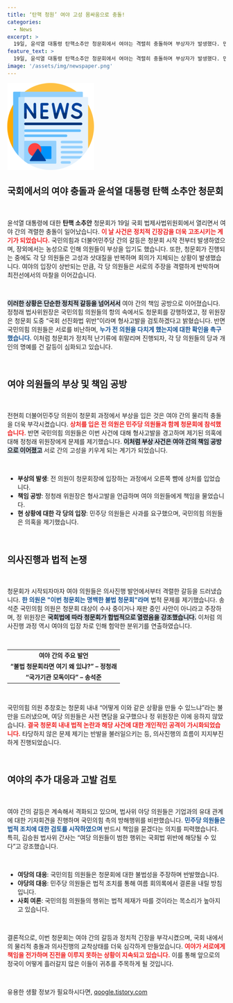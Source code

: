 ```yaml
---
title: ‘탄핵 청원’ 여야 고성 몸싸움으로 충돌!
categories:
  - News
excerpt: >
  19일, 윤석열 대통령 탄핵소추안 청문회에서 여야는 격렬히 충돌하며 부상자가 발생했다. 민주당은 국민의힘의 폭력을 규탄하며 고발을 검토 중이다. 국회에서의 감정 대립이 고조되는 가운데, 법사위의 논란은 더욱 뜨거워지고 있다.
feature_text: >
  19일, 윤석열 대통령 탄핵소추안 청문회에서 여야는 격렬히 충돌하며 부상자가 발생했다. 민주당은 국민의힘의 폭력을 규탄하며 고발을 검토 중이다. 국회에서의 감정 대립이 고조되는 가운데, 법사위의 논란은 더욱 뜨거워지고 있다.
image: '/assets/img/newspaper.png'
---
```


<p><img src="/assets/img/newspaper.png" alt="kimp 속보" /></p>

<h2 data-ke-size="size26">국회에서의 여야 충돌과 윤석열 대통령 탄핵 소추안 청문회</h2>

<p data-ke-size="size16">&nbsp;</p>

<p data-ke-size="size16">윤석열 대통령에 대한 <b>탄핵 소추안</b> 청문회가 19일 국회 법제사법위원회에서 열리면서 여야 간의 격렬한 충돌이 일어났습니다. <b><span style="color: #ee2323;">이 날 사건은 정치적 긴장감을 더욱 고조시키는 계기가 되었습니다.</span></b> 국민의힘과 더불어민주당 간의 갈등은 청문회 시작 전부터 발생하였으며, 장외에서는 농성으로 인해 의원들이 부상을 입기도 했습니다. 또한, 청문회가 진행되는 중에도 각 당 의원들은 고성과 삿대질을 반복하며 회의가 지체되는 상황이 발생했습니다. 여야의 입장이 상반되는 만큼, 각 당 의원들은 서로의 주장을 격렬하게 반박하며 최전선에서의 마찰을 이어갔습니다.</p>

<p data-ke-size="size16">&nbsp;</p>

<p><b><span style="background-color: #21538527;">이러한 상황은 단순한 정치적 갈등을 넘어서서</span></b> 여야 간의 책임 공방으로 이어졌습니다. 정청래 법사위원장은 국민의힘 의원들의 항의 속에서도 청문회를 강행하였고, 정 위원장은 청문회 도중 “국회 선진화법 위반”이라며 형사고발을 검토하겠다고 밝혔습니다. 반면 국민의힘 의원들은 서로를 비난하며, <b><span style="color: #1a5490;">누가 전 의원을 다치게 했는지에 대한 확인을 촉구했습니다.</span></b> 이처럼 청문회가 정치적 난기류에 휘말리며 진행되자, 각 당 의원들의 당과 개인의 명예를 건 갈등이 심화되고 있습니다.</p></p>

<p data-ke-size="size16">&nbsp;</p>

<h2 data-ke-size="size26">여야 의원들의 부상 및 책임 공방</h2>

<p data-ke-size="size16">&nbsp;</p>

<p data-ke-size="size16">전현희 더불어민주당 의원이 청문회 과정에서 부상을 입은 것은 여야 간의 물리적 충돌을 더욱 부각시켰습니다. <b><span style="color: #ee2323;">상처를 입은 전 의원은 민주당 의원들과 함께 청문회에 참석했습니다.</span></b> 반면 국민의힘 의원들은 이번 사건에 대해 형사고발을 경고하며 제기된 의혹에 대해 정청래 위원장에게 문제를 제기했습니다. <b><span style="background-color: #21538527;">이처럼 부상 사건은 여야 간의 책임 공방으로 이어졌고</span></b> 서로 간의 고성을 키우게 되는 계기가 되었습니다.</p>

<p data-ke-size="size16">&nbsp;</p>

<ul>
    <li><b>부상의 발생</b>: 전 의원이 청문회장에 입장하는 과정에서 오른쪽 뺨에 상처를 입었습니다.</li>
    <li><b>책임 공방</b>: 정청래 위원장은 형사고발을 언급하며 여야 의원들에게 책임을 물었습니다.</li>
    <li><b>현 상황에 대한 각 당의 입장</b>: 민주당 의원들은 사과를 요구했으며, 국민의힘 의원들은 의혹을 제기했습니다.</li>
</ul>

<p data-ke-size="size16">&nbsp;</p>

<h2 data-ke-size="size26">의사진행과 법적 논쟁</h2>

<p data-ke-size="size16">&nbsp;</p>

<p data-ke-size="size16">청문회가 시작되자마자 여야 의원들은 의사진행 발언에서부터 격렬한 갈등을 드러냈습니다. <b><span style="color: #1a5490;">한 의원은 "이번 청문회는 명백한 불법 청문회"라며</span></b> 법적 문제를 제기했습니다. 송석준 국민의힘 의원은 청문회 대상이 수사 중이거나 재판 중인 사안이 아니라고 주장하며, 정 위원장은 <b><span style="background-color: #21538527;">국회법에 따라 청문회가 합법적으로 열렸음을 강조했습니다.</span></b> 이처럼 의사진행 과정 역시 여야의 입장 차로 인해 험악한 분위기를 연출하였습니다.</p>

<p data-ke-size="size16">&nbsp;</p>

<table>
    <tr>
        <td style="text-align: center; height: 17px;"><b>여야 간의 주요 발언</b></td>
    </tr>
    <tr>
        <td style="text-align: center; height: 17px;"><b>“불법 청문회라면 여기 왜 있냐?” – 정청래</b></td>
    </tr>
    <tr>
        <td style="text-align: center; height: 17px;"><b>“국가기관 모독이다” – 송석준</b></td>
    </tr>
</table>

<p data-ke-size="size16">&nbsp;</p>

<p data-ke-size="size16">국민의힘 의원 추창호는 청문회 내내 “어떻게 이와 같은 상황을 만들 수 있느냐”라는 불만을 드러냈으며, 여당 의원들은 사전 면담을 요구했으나 정 위원장은 이에 응하지 않았습니다. <b><span style="color: #ee2323;">결국 청문회 내내 법적 논란과 해당 사건에 대한 개인적인 공격이 가시화되었습니다.</span></b> 타당하지 않은 문제 제기는 반발을 불러일으키는 등, 의사진행의 흐름이 지지부진하게 진행되었습니다.</p>

<p data-ke-size="size16">&nbsp;</p>

<h2 data-ke-size="size26">여야의 추가 대응과 고발 검토</h2>

<p data-ke-size="size16">&nbsp;</p>

<p data-ke-size="size16">여야 간의 갈등은 계속해서 격화되고 있으며, 법사위 야당 의원들은 기업과의 유대 관계에 대한 기자회견을 진행하며 국민의힘 측의 방해행위를 비판했습니다. <b><span style="color: #1a5490;">민주당 의원들은 법적 조치에 대한 검토를 시작하였으며</span></b> 반드시 책임을 묻겠다는 의지를 피력했습니다. 특히, 김승원 법사위 간사는 “여당 의원들이 범한 행위는 국회법 위반에 해당될 수 있다”고 강조했습니다.</p>

<p data-ke-size="size16">&nbsp;</p>

<ul>
    <li><b>여당의 대응</b>: 국민의힘 의원들은 청문회에 대한 불법성을 주장하며 반발했습니다.</li>
    <li><b>야당의 대응</b>: 민주당 의원들은 법적 조치를 통해 여름 회의록에서 결론을 내릴 방침입니다.</li>
    <li><b>사회 여론</b>: 국민의힘 의원들의 행위는 법적 제재가 따를 것이라는 목소리가 높아지고 있습니다.</li>
</ul>

<p data-ke-size="size16">&nbsp;</p>

<p data-ke-size="size16">결론적으로, 이번 청문회는 여야 간의 갈등과 정치적 긴장을 부각시켰으며, 국회 내에서의 물리적 충돌과 의사진행의 교착상태를 더욱 심각하게 만들었습니다. <b><span style="color: #ee2323;">여야가 서로에게 책임을 전가하며 진전을 이루지 못하는 상황이 지속되고 있습니다.</span></b> 이를 통해 앞으로의 정국이 어떻게 흘러갈지 많은 이들이 귀추를 주목하게 될 것입니다.</p>

<p data-ke-size="size16">&nbsp;</p>
유용한 생활 정보가 필요하시다면, <a href="https://qoogle.tistory.com" rel="dofollow">qoogle.tistory.com</a>


